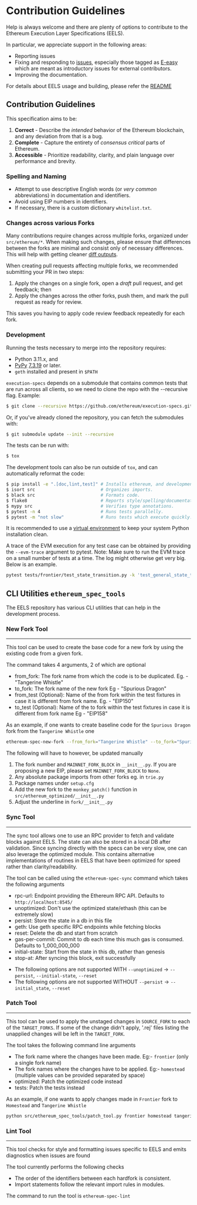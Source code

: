 # Contribution Guidelines

Help is always welcome and there are plenty of options to contribute to the Ethereum Execution Layer Specifications (EELS).

In particular, we appreciate support in the following areas:

- Reporting issues
- Fixing and responding to [issues](https://github.com/ethereum/execution-specs/issues), especially those tagged as [E-easy](https://github.com/ethereum/execution-specs/labels/E-easy) which are meant as introductory issues for external contributors.
- Improving the documentation.


For details about EELS usage and building, please refer the [README](https://github.com/ethereum/execution-specs/blob/master/README.md#usage)


## Contribution Guidelines

This specification aims to be:

1. **Correct** - Describe the _intended_ behavior of the Ethereum blockchain, and any deviation from that is a bug.
2. **Complete** - Capture the entirety of _consensus critical_ parts of Ethereum.
3. **Accessible** - Prioritize readability, clarity, and plain language over performance and brevity.

### Spelling and Naming

- Attempt to use descriptive English words (or _very common_ abbreviations) in documentation and identifiers.
- Avoid using EIP numbers in identifiers.
- If necessary, there is a custom dictionary `whitelist.txt`. 

### Changes across various Forks

Many contributions require changes across multiple forks, organized under `src/ethereum/*`. When making such changes, please ensure that differences between the forks are minimal and consist only of necessary differences. This will help with getting cleaner [diff outputs](https://ethereum.github.io/execution-specs/diffs/index.html).

When creating pull requests affecting multiple forks, we recommended submitting your PR in two steps:

1. Apply the changes on a single fork, open a _draft_ pull request, and get feedback; then
2. Apply the changes across the other forks, push them, and mark the pull request as ready for review.

This saves you having to apply code review feedback repeatedly for each fork.
 
### Development

Running the tests necessary to merge into the repository requires:

 * Python 3.11.x, and
 * [PyPy](https://www.pypy.org/) [7.3.19](https://downloads.python.org/pypy/) or later.
 * `geth` installed and present in `$PATH`


`execution-specs` depends on a submodule that contains common tests that are run across all clients, so we need to clone the repo with the --recursive flag. Example:
```bash
$ git clone --recursive https://github.com/ethereum/execution-specs.git
```

Or, if you've already cloned the repository, you can fetch the submodules with:

```bash
$ git submodule update --init --recursive
```

The tests can be run with:
```bash
$ tox
```

The development tools can also be run outside of `tox`, and can automatically reformat the code:

```bash
$ pip install -e ".[doc,lint,test]" # Installs ethereum, and development tools.
$ isort src                         # Organizes imports.
$ black src                         # Formats code.
$ flake8                            # Reports style/spelling/documentation errors.
$ mypy src                          # Verifies type annotations.
$ pytest -n 4                       # Runs tests parallelly.
$ pytest -m "not slow"              # Runs tests which execute quickly.
```

It is recommended to use a [virtual environment](https://packaging.python.org/guides/installing-using-pip-and-virtual-environments/#creating-a-virtual-environment) to keep your system Python installation clean.


A trace of the EVM execution for any test case can be obtained by providing the `--evm-trace` argument to pytest.
Note: Make sure to run the EVM trace on a small number of tests at a time. The log might otherwise get very big.
Below is an example.

```bash
pytest tests/frontier/test_state_transition.py -k 'test_general_state_tests_new' --evm-trace
```


## CLI Utilities `ethereum_spec_tools`

The EELS repository has various CLI utilities that can help in the development process.

### New Fork Tool
-----------------
This tool can be used to create the base code for a new fork by using the existing code from a given fork.

The command takes 4 arguments, 2 of which are optional
 * from_fork: The fork name from which the code is to be duplicated. Eg. - "Tangerine Whistle"
 * to_fork: The fork name of the new fork Eg - "Spurious Dragon"
 * from_test (Optional): Name of the from fork within the test fixtures in case it is different from fork name. Eg. - "EIP150"
 * to_test (Optional): Name of the to fork within the test fixtures in case it is different from fork name Eg - "EIP158"

As an example, if one wants to create baseline code for the `Spurious Dragon` fork from the `Tangerine Whistle` one

```bash
ethereum-spec-new-fork --from_fork="Tangerine Whistle" --to_fork="Spurious Dragon" --from_test=EIP150 --to_test=EIP158
```

The following will have to however, be updated manually
 1. The fork number and `MAINNET_FORK_BLOCK` in `__init__.py`. If you are proposing a new EIP, please set `MAINNET_FORK_BLOCK` to `None`.
 2. Any absolute package imports from other forks eg. in `trie.py`
 3. Package names under `setup.cfg`
 4. Add the new fork to the `monkey_patch()` function in `src/ethereum_optimized/__init__.py`
 5. Adjust the underline in `fork/__init__.py`


### Sync Tool
-------------
The sync tool allows one to use an RPC provider to fetch and validate blocks against EELS.
The state can also be stored in a local DB after validation. Since syncing directly with the specs can be
very slow, one can also leverage the optimized module. This contains alternative implementations of routines
in EELS that have been optimized for speed rather than clarity/readability.


The tool can be called using the `ethereum-spec-sync` command which takes the following arguments
 * rpc-url: Endpoint providing the Ethereum RPC API. Defaults to `http://localhost:8545/`
 * unoptimized: Don't use the optimized state/ethash (this can be extremely slow)
 * persist: Store the state in a db in this file
 * geth: Use geth specific RPC endpoints while fetching blocks
 * reset: Delete the db and start from scratch
 * gas-per-commit: Commit to db each time this much gas is consumed. Defaults to 1_000_000_000
 * initial-state: Start from the state in this db, rather than genesis
 * stop-at: After syncing this block, exit successfully

- The following options are not supported WITH `--unoptimized` -> `--persist`, `--initial-state`, `--reset`
- The following options are not supported WITHOUT `--persist` -> `--initial_state`, `--reset`


### Patch Tool
--------------
This tool can be used to apply the unstaged changes in `SOURCE_FORK` to each of the `TARGET_FORKS`. If some
of the change didn't apply, '.rej' files listing the unapplied changes will be left in the `TARGET_FORK`.


The tool takes the following command line arguments
 * The fork name where the changes have been made. Eg:- `frontier` (only a single fork name)
 * The fork names where the changes have to be applied. Eg:- `homestead` (multiple values can be provided separated by space)
 * optimized: Patch the optimized code instead
 * tests: Patch the tests instead

As an example, if one wants to apply changes made in `Frontier` fork to `Homestead` and `Tangerine Whistle`

```bash
python src/ethereum_spec_tools/patch_tool.py frontier homestead tangerine_whistle
```

### Lint Tool
-------------
This tool checks for style and formatting issues specific to EELS and emits diagnostics
when issues are found

The tool currently performs the following checks
- The order of the identifiers between each hardfork is consistent.
- Import statements follow the relevant import rules in modules.

The command to run the tool is `ethereum-spec-lint`
